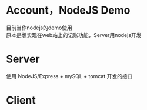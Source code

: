 # Account，NodeJS Demo
目前当作nodejs的demo使用<br>
原本是想实现在web站上的记账功能，Server用nodejs开发

# Server
使用 NodeJS/Express + mySQL + tomcat 开发的接口

# Client

